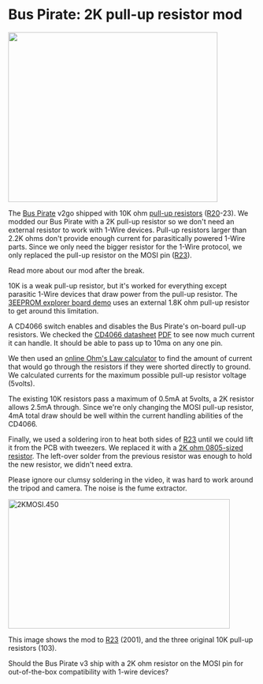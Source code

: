 <h1>Bus Pirate: 2K pull-up resistor mod</h1>


<a href='http://www.youtube.com/watch?feature=player_embedded&v=A4I9bhVSn2g' target='_blank'><img src='http://img.youtube.com/vi/A4I9bhVSn2g/0.jpg' width='425' height=344 /></a>

<p>The <a href='http://code.google.com/p/the-bus-pirate/'>Bus Pirate</a> v2go shipped with 10K ohm <a href='http://en.wikipedia.org/wiki/Pull-up_resistor'>pull-up resistors</a> (<a href='https://code.google.com/p/the-bus-pirate/source/detail?r=20'>R20</a>-23). We modded our Bus Pirate with a 2K pull-up resistor so we don't need an external resistor to work with 1-Wire devices. Pull-up resistors larger than 2.2K ohms don't provide enough current for parasitically powered 1-Wire parts. Since we only need the bigger resistor for the 1-Wire protocol, we only replaced the pull-up resistor on the MOSI pin (<a href='https://code.google.com/p/the-bus-pirate/source/detail?r=23'>R23</a>).</p>

<p>Read more about our mod after the break.</p>
<p><span></span></p>
<p>10K is a weak pull-up resistor, but it's worked for everything except parasitic 1-Wire devices that draw power from the pull-up resistor. The <a href='http://dangerousprototypes.com/2009/07/30/prototype-bus-pirate-3eeprom-explorer-board/'>3EEPROM explorer board demo</a> uses an external 1.8K ohm pull-up resistor to get around this limitation.</p>
<p>A CD4066 switch enables and disables the Bus Pirate's on-board pull-up resistors. We checked the <a href='http://sigma.octopart.com/39000/datasheet/Texas-Instruments-CD4066BE.pdf'>CD4066 datasheet</a> <a href='PDF.md'>PDF</a> to see now much current it can handle. It should be able to pass up to 10ma on any one pin.</p>
<p>We then used an <a href='http://www.ohmslawcalculator.com/ohms_law_calculator.php'>online Ohm's Law calculator</a> to find the amount of current that would go through the resistors if they were shorted directly to ground. We calculated currents for  the  maximum possible pull-up resistor voltage (5volts).</p>

<p>The existing 10K resistors pass a maximum of 0.5mA at 5volts, a 2K resistor allows 2.5mA through. Since we're only changing the MOSI pull-up resistor, 4mA  total draw should be well within the current handling abilities of the CD4066.</p>
<p>Finally, we used a soldering iron to heat both sides of <a href='https://code.google.com/p/the-bus-pirate/source/detail?r=23'>R23</a> until we could lift it from the PCB with tweezers. We replaced it with a <a href='http://www.mouser.com/Search/ProductDetail.aspx?qs=jBethxrBxZb5NLDetw123g=='>2K ohm 0805-sized resistor</a>. The left-over solder from the previous resistor was enough to hold the new resistor, we didn't need extra.</p>
<p>Please ignore our clumsy soldering in the video, it was hard to work around the tripod and camera. The noise is the fume extractor.</p>
<p><img src='http://wherelabs.files.wordpress.com/2009/09/2kmosi-450.jpg?w=450&#038;h=262' alt='2KMOSI.450' height='262' width='450' title='2KMOSI.450' /></p>
<p>This image shows the mod to <a href='https://code.google.com/p/the-bus-pirate/source/detail?r=23'>R23</a> (2001), and the three original 10K pull-up resistors (103).</p>
<p>Should the Bus Pirate v3 ship with a 2K ohm resistor on the MOSI pin for out-of-the-box compatibility with 1-wire devices?</p>